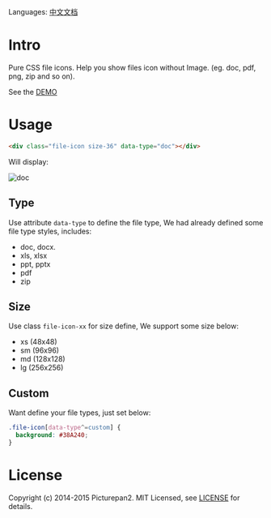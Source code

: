 Languages: [中文文档]

# Intro

Pure CSS file icons. Help you show files icon without Image. (eg. doc, pdf, png, zip and so on).

See the [DEMO]

# Usage

```html
<div class="file-icon size-36" data-type="doc"></div>
```

Will display:

![doc](https://cloud.githubusercontent.com/assets/119550/5550524/583be08c-8be2-11e4-99a3-d7e9f24b1db3.jpg)

## Type

Use attribute `data-type` to define the file type, We had already defined some file type styles, includes:

- doc, docx.
- xls, xlsx
- ppt, pptx
- pdf
- zip

## Size

Use class `file-icon-xx` for size define, We support some size below:
 
- xs  (48x48)
- sm  (96x96)
- md  (128x128)
- lg  (256x256)

## Custom

Want define your file types, just set below:

```css
.file-icon[data-type^=custom] {
  background: #38A240;
}
```

# License

Copyright (c) 2014-2015 Picturepan2. MIT Licensed, see [LICENSE] for details.

[DEMO]: https://picturepan2.github.io/fileicon.css
[LICENSE]: https://picturepan2.github.io/fileicon.css/LICENSE
[中文文档]: https://github.com/picturepan2/fileicon.css/blob/master/README_CN.md